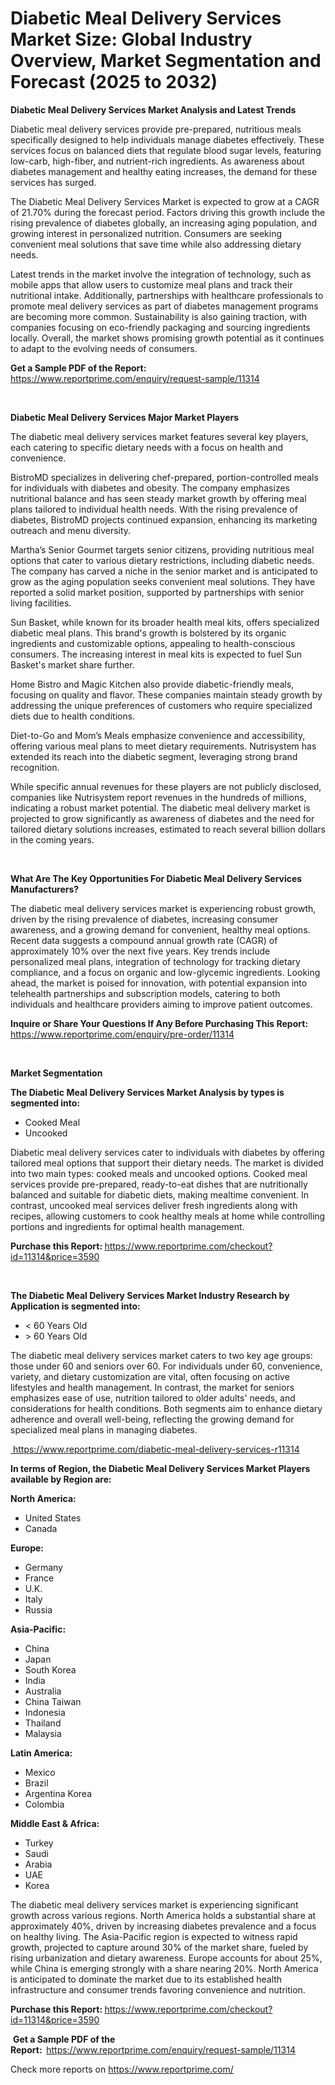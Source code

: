 <p><h1>Diabetic Meal Delivery Services Market Size: Global Industry Overview, Market Segmentation and Forecast (2025 to 2032)</h1></p><p><strong>Diabetic Meal Delivery Services Market Analysis and Latest Trends</strong></p>
<p><p>Diabetic meal delivery services provide pre-prepared, nutritious meals specifically designed to help individuals manage diabetes effectively. These services focus on balanced diets that regulate blood sugar levels, featuring low-carb, high-fiber, and nutrient-rich ingredients. As awareness about diabetes management and healthy eating increases, the demand for these services has surged.</p><p>The Diabetic Meal Delivery Services Market is expected to grow at a CAGR of 21.70% during the forecast period. Factors driving this growth include the rising prevalence of diabetes globally, an increasing aging population, and growing interest in personalized nutrition. Consumers are seeking convenient meal solutions that save time while also addressing dietary needs. </p><p>Latest trends in the market involve the integration of technology, such as mobile apps that allow users to customize meal plans and track their nutritional intake. Additionally, partnerships with healthcare professionals to promote meal delivery services as part of diabetes management programs are becoming more common. Sustainability is also gaining traction, with companies focusing on eco-friendly packaging and sourcing ingredients locally. Overall, the market shows promising growth potential as it continues to adapt to the evolving needs of consumers.</p></p>
<p><strong>Get a Sample PDF of the Report:&nbsp;</strong> <a href="https://www.reportprime.com/enquiry/request-sample/11314?utm_campaign=2456&utm_medium=2&utm_source=Github&utm_content=ia&utm_term=20032025&utm_id=diabetic-meal-delivery-services">https://www.reportprime.com/enquiry/request-sample/11314</a></p>
<p>&nbsp;</p>
<p><strong>Diabetic Meal Delivery Services Major Market Players</strong></p>
<p><p>The diabetic meal delivery services market features several key players, each catering to specific dietary needs with a focus on health and convenience.</p><p>BistroMD specializes in delivering chef-prepared, portion-controlled meals for individuals with diabetes and obesity. The company emphasizes nutritional balance and has seen steady market growth by offering meal plans tailored to individual health needs. With the rising prevalence of diabetes, BistroMD projects continued expansion, enhancing its marketing outreach and menu diversity.</p><p>Martha’s Senior Gourmet targets senior citizens, providing nutritious meal options that cater to various dietary restrictions, including diabetic needs. The company has carved a niche in the senior market and is anticipated to grow as the aging population seeks convenient meal solutions. They have reported a solid market position, supported by partnerships with senior living facilities.</p><p>Sun Basket, while known for its broader health meal kits, offers specialized diabetic meal plans. This brand's growth is bolstered by its organic ingredients and customizable options, appealing to health-conscious consumers. The increasing interest in meal kits is expected to fuel Sun Basket's market share further.</p><p>Home Bistro and Magic Kitchen also provide diabetic-friendly meals, focusing on quality and flavor. These companies maintain steady growth by addressing the unique preferences of customers who require specialized diets due to health conditions.</p><p>Diet-to-Go and Mom’s Meals emphasize convenience and accessibility, offering various meal plans to meet dietary requirements. Nutrisystem has extended its reach into the diabetic segment, leveraging strong brand recognition.</p><p>While specific annual revenues for these players are not publicly disclosed, companies like Nutrisystem report revenues in the hundreds of millions, indicating a robust market potential. The diabetic meal delivery market is projected to grow significantly as awareness of diabetes and the need for tailored dietary solutions increases, estimated to reach several billion dollars in the coming years.</p></p>
<p>&nbsp;</p>
<p><strong>What Are The Key Opportunities For Diabetic Meal Delivery Services Manufacturers?</strong></p>
<p><p>The diabetic meal delivery services market is experiencing robust growth, driven by the rising prevalence of diabetes, increasing consumer awareness, and a growing demand for convenient, healthy meal options. Recent data suggests a compound annual growth rate (CAGR) of approximately 10% over the next five years. Key trends include personalized meal plans, integration of technology for tracking dietary compliance, and a focus on organic and low-glycemic ingredients. Looking ahead, the market is poised for innovation, with potential expansion into telehealth partnerships and subscription models, catering to both individuals and healthcare providers aiming to improve patient outcomes.</p></p>
<p><strong>Inquire or Share Your Questions If Any Before Purchasing This Report:</strong> <a href="https://www.reportprime.com/enquiry/pre-order/11314?utm_campaign=2456&utm_medium=2&utm_source=Github&utm_content=ia&utm_term=20032025&utm_id=diabetic-meal-delivery-services">https://www.reportprime.com/enquiry/pre-order/11314</a></p>
<p>&nbsp;</p>
<p><strong>Market Segmentation</strong></p>
<p><strong>The Diabetic Meal Delivery Services Market Analysis by types is segmented into:</strong></p>
<p><ul><li>Cooked Meal</li><li>Uncooked</li></ul></p>
<p><p>Diabetic meal delivery services cater to individuals with diabetes by offering tailored meal options that support their dietary needs. The market is divided into two main types: cooked meals and uncooked options. Cooked meal services provide pre-prepared, ready-to-eat dishes that are nutritionally balanced and suitable for diabetic diets, making mealtime convenient. In contrast, uncooked meal services deliver fresh ingredients along with recipes, allowing customers to cook healthy meals at home while controlling portions and ingredients for optimal health management.</p></p>
<p><strong>Purchase this Report:&nbsp;</strong><a href="https://www.reportprime.com/checkout?id=11314&price=3590&utm_campaign=2456&utm_medium=2&utm_source=Github&utm_content=ia&utm_term=20032025&utm_id=diabetic-meal-delivery-services">https://www.reportprime.com/checkout?id=11314&price=3590</a></p>
<p>&nbsp;</p>
<p><strong>The Diabetic Meal Delivery Services Market Industry Research by Application is segmented into:</strong></p>
<p><ul><li>< 60 Years Old</li><li>> 60 Years Old</li></ul></p>
<p><p>The diabetic meal delivery services market caters to two key age groups: those under 60 and seniors over 60. For individuals under 60, convenience, variety, and dietary customization are vital, often focusing on active lifestyles and health management. In contrast, the market for seniors emphasizes ease of use, nutrition tailored to older adults' needs, and considerations for health conditions. Both segments aim to enhance dietary adherence and overall well-being, reflecting the growing demand for specialized meal plans in managing diabetes.</p></p>
<p><a href="https://www.reportprime.com/diabetic-meal-delivery-services-r11314?utm_campaign=2456&utm_medium=2&utm_source=Github&utm_content=ia&utm_term=20032025&utm_id=diabetic-meal-delivery-services">&nbsp;https://www.reportprime.com/diabetic-meal-delivery-services-r11314</a></p>
<p><strong>In terms of Region, the Diabetic Meal Delivery Services Market Players available by Region are:</strong></p>
<p>
    <p> <strong> North America: </strong>
        <ul>
            <li>United States</li>
            <li>Canada</li>
        </ul>
        </p> 
    <p> <strong> Europe: </strong>
        <ul>
            <li>Germany</li>
            <li>France</li>
            <li>U.K.</li>
            <li>Italy</li>
            <li>Russia</li>
        </ul>
        </p> 
    <p> <strong> Asia-Pacific: </strong>
        <ul>
            <li>China</li>
            <li>Japan</li>
            <li>South Korea</li>
            <li>India</li>
            <li>Australia</li>
            <li>China Taiwan</li>
            <li>Indonesia</li>
            <li>Thailand</li>
            <li>Malaysia</li>
        </ul>
        </p> 
    <p> <strong> Latin America: </strong>
        <ul>
            <li>Mexico</li>
            <li>Brazil</li>
            <li>Argentina Korea</li>
            <li>Colombia</li>
        </ul>
        </p> 
    <p> <strong> Middle East & Africa: </strong>
        <ul>
            <li>Turkey</li>
            <li>Saudi</li>
            <li>Arabia</li>
            <li>UAE</li>
            <li>Korea</li>
        </ul>
    </p>
    </p>
<p><p>The diabetic meal delivery services market is experiencing significant growth across various regions. North America holds a substantial share at approximately 40%, driven by increasing diabetes prevalence and a focus on healthy living. The Asia-Pacific region is expected to witness rapid growth, projected to capture around 30% of the market share, fueled by rising urbanization and dietary awareness. Europe accounts for about 25%, while China is emerging strongly with a share nearing 20%. North America is anticipated to dominate the market due to its established health infrastructure and consumer trends favoring convenience and nutrition.</p></p>
<p><strong>Purchase this Report: </strong><a href="https://www.reportprime.com/checkout?id=11314&price=3590&utm_campaign=2456&utm_medium=2&utm_source=Github&utm_content=ia&utm_term=20032025&utm_id=diabetic-meal-delivery-services">https://www.reportprime.com/checkout?id=11314&price=3590</a></p>
<p>&nbsp;<strong>Get a Sample PDF of the Report:&nbsp;&nbsp;</strong><a href="https://www.reportprime.com/enquiry/request-sample/11314?utm_campaign=2456&utm_medium=2&utm_source=Github&utm_content=ia&utm_term=20032025&utm_id=diabetic-meal-delivery-services">https://www.reportprime.com/enquiry/request-sample/11314</a></p>
<p><strong></strong></p>
<p>Check more reports on <a href="https://www.reportprime.com/?utm_campaign=2456&utm_medium=2&utm_source=Github&utm_content=ia&utm_term=20032025&utm_id=diabetic-meal-delivery-services">https://www.reportprime.com/</a></p>